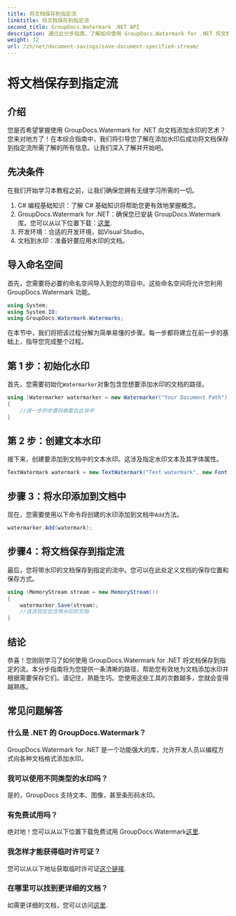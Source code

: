 ```yaml
---
title: 将文档保存到指定流
linktitle: 将文档保存到指定流
second_title: GroupDocs.Watermark .NET API
description: 通过此分步指南，了解如何使用 GroupDocs.Watermark for .NET 将文档保存到指定的流。非常适合各个级别的开发人员。
weight: 12
url: /zh/net/document-savings/save-document-specified-stream/
---
```


# 将文档保存到指定流

## 介绍
您是否希望掌握使用 GroupDocs.Watermark for .NET 向文档添加水印的艺术？您来对地方了！在本综合指南中，我们将引导您了解在添加水印后成功将文档保存到指定流所需了解的所有信息。让我们深入了解并开始吧。
## 先决条件
在我们开始学习本教程之前，让我们确保您拥有无缝学习所需的一切。
1. C# 编程基础知识：了解 C# 基础知识将帮助您更有效地掌握概念。
2.  GroupDocs.Watermark for .NET：确保您已安装 GroupDocs.Watermark 库。您可以从以下位置下载：[这里](https://releases.groupdocs.com/Watermark/net/).
3. 开发环境：合适的开发环境，如Visual Studio。
4. 文档到水印：准备好要应用水印的文档。
## 导入命名空间
首先，您需要将必要的命名空间导入到您的项目中。这些命名空间将允许您利用 GroupDocs.Watermark 功能。
```csharp
using System;
using System.IO;
using GroupDocs.Watermark.Watermarks;
```
在本节中，我们将把该过程分解为简单易懂的步骤。每一步都将建立在前一步的基础上，指导您完成整个过程。
## 第 1 步：初始化水印
首先，您需要初始化`Watermarker`对象包含您想要添加水印的文档的路径。
```csharp
using (Watermarker watermarker = new Watermarker("Your Document Path"))
{
    //进一步的步骤将嵌套在此块中
}
```
## 第 2 步：创建文本水印
接下来，创建要添加到文档中的文本水印。这涉及指定水印文本及其字体属性。
```csharp
TextWatermark watermark = new TextWatermark("Test watermark", new Font("Arial", 12));
```
## 步骤 3：将水印添加到文档中
现在，您需要使用以下命令将创建的水印添加到文档中`Add`方法。
```csharp
watermarker.Add(watermark);
```
## 步骤4：将文档保存到指定流
最后，您将带水印的文档保存到指定的流中。您可以在此处定义文档的保存位置和保存方式。
```csharp
using (MemoryStream stream = new MemoryStream())
{
    watermarker.Save(stream);
    //该流现在包含带水印的文档
}
```
## 结论
恭喜！您刚刚学习了如何使用 GroupDocs.Watermark for .NET 将文档保存到指定的流。本分步指南将为您提供一条清晰的路径，帮助您有效地为文档添加水印并根据需要保存它们。请记住，熟能生巧。您使用这些工具的次数越多，您就会变得越熟练。
## 常见问题解答
### 什么是 .NET 的 GroupDocs.Watermark？
GroupDocs.Watermark for .NET 是一个功能强大的库，允许开发人员以编程方式向各种文档格式添加水印。
### 我可以使用不同类型的水印吗？
是的，GroupDocs 支持文本、图像，甚至条形码水印。
### 有免费试用吗？
绝对地！您可以从以下位置下载免费试用 GroupDocs.Watermark[这里](https://releases.groupdocs.com/).
### 我怎样才能获得临时许可证？
您可以从以下地址获取临时许可证[这个链接](https://purchase.groupdocs.com/temporary-license/).
### 在哪里可以找到更详细的文档？
如需更详细的文档，您可以访问[这里](https://tutorials.groupdocs.com/Watermark/net/).